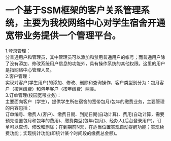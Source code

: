 # 一个基于SSM框架的客户关系管理系统，主要为我校网络中心对学生宿舍开通宽带业务提供一个管理平台。
1.登录管理：<br>
分普通用户和管理员，其中管理员可以添加和禁用普通用户的帐号；而普通用户除了没有添加、修改系统用户信息的功能外，具有操作系统的其他权限。这里的用户是指网络中心管理人员。<br>
2.客户管理：<br>
实现对客户(学生用户)的添加、修改、删除和查询操作，客户类型别分为：包月客户（按月缴费）和包年客户（按年缴费）两类。<br>
3.订单管理(校园宽带业务)：<br>
主要面向客户（学生），提供学生所在宿舍的宽带包月/包年的缴费业务，主要管理的内容包括：<br>
订单编号、缴费人(客户)、缴费日期、到期日期(自动计算)、费用(自动计算，需要预先设置包月和包年的费用)、缴费类型(包年/包月)、经办人(后台登录用户)，订单可以查询、修改和删除；在到期前N天，在适当位置实现自动提醒功能；实现续费功能；实现统计功能(即统计某个时间段的缴费总金额)。
